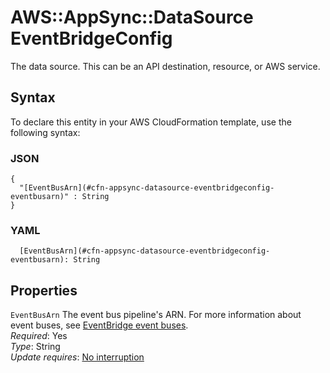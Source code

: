 # AWS::AppSync::DataSource EventBridgeConfig<a name="aws-properties-appsync-datasource-eventbridgeconfig"></a>

The data source\. This can be an API destination, resource, or AWS service\.

## Syntax<a name="aws-properties-appsync-datasource-eventbridgeconfig-syntax"></a>

To declare this entity in your AWS CloudFormation template, use the following syntax:

### JSON<a name="aws-properties-appsync-datasource-eventbridgeconfig-syntax.json"></a>

```
{
  "[EventBusArn](#cfn-appsync-datasource-eventbridgeconfig-eventbusarn)" : String
}
```

### YAML<a name="aws-properties-appsync-datasource-eventbridgeconfig-syntax.yaml"></a>

```
  [EventBusArn](#cfn-appsync-datasource-eventbridgeconfig-eventbusarn): String
```

## Properties<a name="aws-properties-appsync-datasource-eventbridgeconfig-properties"></a>

`EventBusArn`  <a name="cfn-appsync-datasource-eventbridgeconfig-eventbusarn"></a>
The event bus pipeline's ARN\. For more information about event buses, see [EventBridge event buses](https://docs.aws.amazon.com/eventbridge/latest/userguide/eb-event-bus.html)\.  
*Required*: Yes  
*Type*: String  
*Update requires*: [No interruption](https://docs.aws.amazon.com/AWSCloudFormation/latest/UserGuide/using-cfn-updating-stacks-update-behaviors.html#update-no-interrupt)
